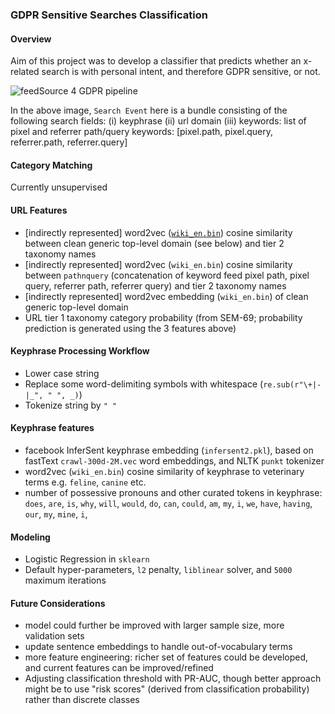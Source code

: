 ### GDPR Sensitive Searches Classification


#### Overview

Aim of this project was to develop a classifier that predicts whether an x-related search is with personal intent, and therefore GDPR sensitive, or not.

![feedSource 4 GDPR pipeline](https://raw.githubusercontent.com/captify/notebooks/master/GDPR/files/GDPR_pipeline.png?token=AL5L5INTUD6AYFZOHMPHGE27YE4HY)


In the above image, `Search Event` here is a bundle consisting of the following search fields: 
(i) keyphrase
(ii) url domain
(iii) keywords:  list of pixel and referrer path/query keywords: [pixel.path, pixel.query, referrer.path, referrer.query]

#### Category Matching
Currently unsupervised 


#### URL Features

- [indirectly represented] word2vec ([`wiki_en.bin`](https://fasttext.cc/docs/en/pretrained-vectors.html)) cosine similarity between clean generic top-level domain (see below) and tier 2 taxonomy names 
- [indirectly represented] word2vec (`wiki_en.bin`) cosine similarity between `pathnquery` (concatenation of keyword feed pixel path, pixel query, referrer path, referrer query) and tier 2 taxonomy names
- [indirectly represented] word2vec embedding (`wiki_en.bin`) of clean generic top-level domain
- URL tier 1 taxonomy category probability (from SEM-69; probability prediction is generated using the 3 features above)


#### Keyphrase Processing Workflow

- Lower case string
- Replace some word-delimiting symbols with whitespace (`re.sub(r"\+|-|_", " ", _)`)
- Tokenize string by `" "`


#### Keyphrase features

- facebook InferSent keyphrase embedding (`infersent2.pkl`), based on fastText `crawl-300d-2M.vec` word embeddings, and NLTK `punkt` tokenizer
- word2vec (`wiki_en.bin`) cosine similarity of keyphrase to veterinary terms e.g. `feline`, `canine` etc.
- number of possessive pronouns and other curated tokens in keyphrase: `does`, `are`, `is`, `why`, `will`, `would`, `do`, `can`, `could`, `am`, `my`, `i`, `we`, `have`, `having`, `our`, `my`, `mine`, `i`,


#### Modeling

- Logistic Regression in `sklearn`
- Default hyper-parameters, `l2` penalty, `liblinear` solver, and `5000` maximum iterations



#### Future Considerations
- model could further be improved with larger sample size, more validation sets
- update sentence embeddings to handle out-of-vocabulary terms
- more feature engineering: richer set of features could be developed, and current features can be improved/refined
- Adjusting classification threshold with PR-AUC, though better approach might be to use "risk scores" (derived from classification probability) rather than discrete classes
